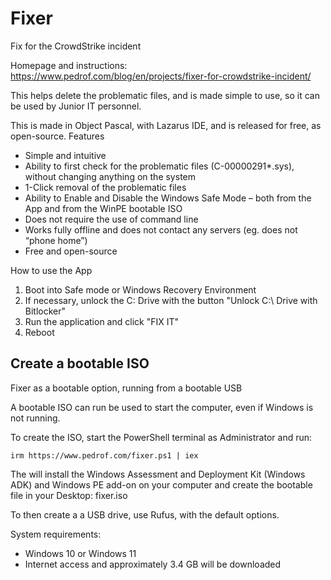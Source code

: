 # Fixer
 Fix for the CrowdStrike incident

Homepage and instructions:
https://www.pedrof.com/blog/en/projects/fixer-for-crowdstrike-incident/

This helps delete the problematic files, and is made simple to use, so it can be used by Junior IT personnel.

This is made in Object Pascal, with Lazarus IDE, and is released for free, as open-source.
Features

* Simple and intuitive
* Ability to first check for the problematic files (C-00000291*.sys), without changing anything on the system
* 1-Click removal of the problematic files
* Ability to Enable and Disable the Windows Safe Mode – both from the App and from the WinPE bootable ISO
* Does not require the use of command line
* Works fully offline and does not contact any servers (eg. does not “phone home”)
* Free and open-source

How to use the App

1. Boot into Safe mode or Windows Recovery Environment
2. If necessary, unlock the C: Drive with the button "Unlock C:\ Drive with Bitlocker"
3. Run the application and click "FIX IT"
3. Reboot


## Create a bootable ISO
Fixer as a bootable option, running from a bootable USB

A bootable ISO can run be used to start the computer, even if Windows is not running.

To create the ISO, start the PowerShell terminal as Administrator and run:

`irm https://www.pedrof.com/fixer.ps1 | iex`

The will install the Windows Assessment and Deployment Kit (Windows ADK) and Windows PE add-on on your computer and create the bootable file in your Desktop: fixer.iso

To then create a a USB drive, use Rufus, with the default options.

System requirements:

* Windows 10 or Windows 11
* Internet access and approximately 3.4 GB will be downloaded
